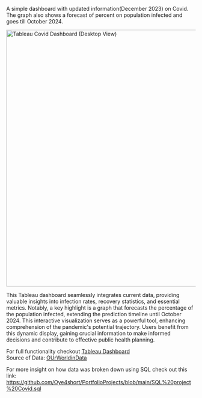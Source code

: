 A simple dashboard with updated information(December 2023) on Covid. The graph also shows a forecast of percent on population infected and goes till October 2024.

<img width="683" alt="Tableau Covid Dashboard (Desktop View)" src="https://github.com/Oye4short/PortfolioProjects/assets/134823831/8e1edbb6-b70e-41e9-9583-795b023cded0">





This Tableau dashboard seamlessly integrates current data, providing valuable insights into infection rates, recovery statistics, and essential metrics. Notably, a key highlight is a graph that forecasts the percentage of the population infected, extending the prediction timeline until October 2024. This interactive visualization serves as a powerful tool, enhancing comprehension of the pandemic's potential trajectory. Users benefit from this dynamic display, gaining crucial information to make informed decisions and contribute to effective public health planning.


For full functionality checkout [Tableau Dashboard](https://public.tableau.com/app/profile/oyewole.ogunbamise/viz/CovidDashboardbytheNumbers/CovidDashboardbytheNumbers)<br>
Source of Data: [OUrWorldinData](https://ourworldindata.org/covid-deaths)

For more insight on how data was broken down using SQL check out this link: https://github.com/Oye4short/PortfolioProjects/blob/main/SQL%20project%20Covid.sql



